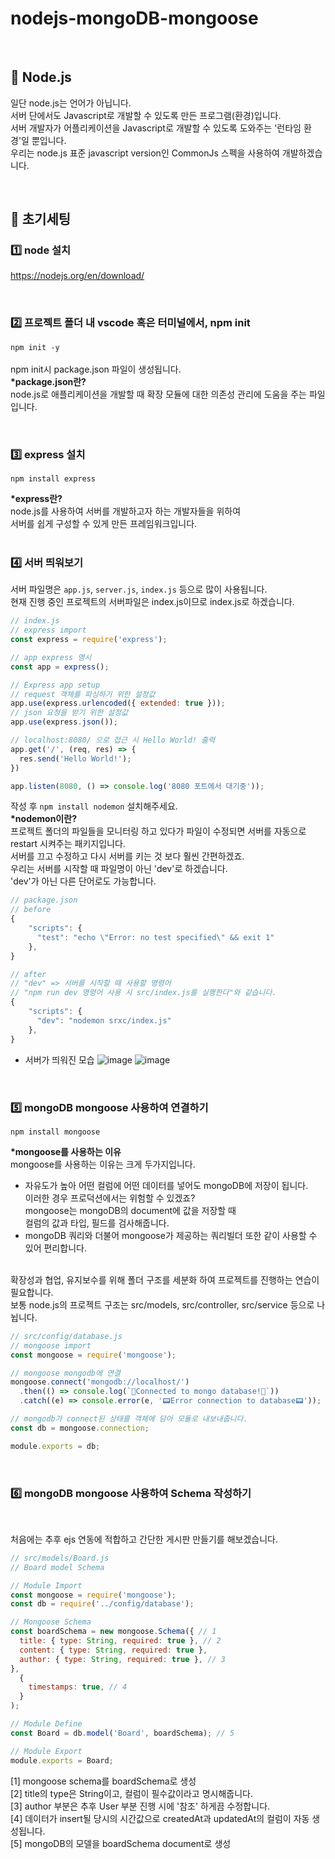 # nodejs-mongoDB-mongoose

<br/>

## 🚀 Node.js
일단 node.js는 언어가 아닙니다. <br/>
서버 단에서도 Javascript로 개발할 수 있도록 만든 프로그램(환경)입니다. <br/>
서버 개발자가 어플리케이션을 Javascript로 개발할 수 있도록 도와주는 '런타임 환경'일 뿐입니다. <br/>
우리는 node.js 표준 javascript version인 CommonJs 스펙을 사용하여 개발하겠습니다.


<br/>

## 🚀 초기세팅
### 1️⃣ node 설치
https://nodejs.org/en/download/

<br/>

### 2️⃣ 프로젝트 폴더 내 vscode 혹은 터미널에서, npm init
`npm init -y` <br/><br/>
npm init시 package.json 파일이 생성됩니다. <br/>
<b>*package.json란?</b><br/>
node.js로 애플리케이션을 개발할 때 확장 모듈에 대한 의존성 관리에 도움을 주는 파일입니다.<br/>

<br/>

### 3️⃣ express 설치 <br/>
`npm install express` <br/>

<b>*express란?</b><br/>
node.js를 사용하여 서버를 개발하고자 하는 개발자들을 위하여<br/>
서버를 쉽게 구성할 수 있게 만든 프레임워크입니다.<br/><br/>

### 4️⃣ 서버 띄워보기 <br/>
서버 파일명은 `app.js`, `server.js`, `index.js` 등으로 많이 사용됩니다. <br/>
현재 진행 중인 프로젝트의 서버파일은 index.js이므로 index.js로 하겠습니다.

```javascript
// index.js
// express import
const express = require('express');

// app express 명시
const app = express();

// Express app setup
// request 객체를 파싱하기 위한 설정값
app.use(express.urlencoded({ extended: true }));
// json 요청을 받기 위한 설정값
app.use(express.json());

// localhost:8080/ 으로 접근 시 Hello World! 출력
app.get('/', (req, res) => {
  res.send('Hello World!');
})

app.listen(8080, () => console.log('8080 포트에서 대기중'));
```

작성 후 `npm install nodemon` 설치해주세요. <br/>
<b>*nodemon이란?</b><br/>
프로젝트 폴더의 파일들을 모니터링 하고 있다가 파일이 수정되면 서버를 자동으로 restart 시켜주는 패키지입니다. <br/>
서버를 끄고 수정하고 다시 서버를 키는 것 보다 훨씬 간편하겠죠. <br/>
우리는 서버를 시작할 때 파일명이 아닌 'dev'로 하겠습니다. <br/>
'dev'가 아닌 다른 단어로도 가능합니다.

```javascript
// package.json
// before
{
    "scripts": {
      "test": "echo \"Error: no test specified\" && exit 1"
    },
}

// after
// "dev" => 서버를 시작할 때 사용할 명령어
// "npm run dev 명령어 사용 시 src/index.js를 실행한다"와 같습니다.
{
    "scripts": {
      "dev": "nodemon srxc/index.js"
    },
}
```
* 서버가 띄워진 모습
![image](https://user-images.githubusercontent.com/52025291/150561491-74b4ff02-139d-4f34-bb43-977c132b520e.png)
![image](https://user-images.githubusercontent.com/52025291/150561255-0040d1f3-f65c-4025-9c82-d2c54f574154.png)


<br/>

### 5️⃣ mongoDB mongoose 사용하여 연결하기

`npm install mongoose` <br/>

<b>*mongoose를 사용하는 이유</b><br/>
mongoose를 사용하는 이유는 크게 두가지입니다.<br/>
- 자유도가 높아 어떤 컬럼에 어떤 데이터를 넣어도 mongoDB에 저장이 됩니다.<br/>
이러한 경우 프로덕션에서는 위험할 수 있겠죠? <br/>
mongoose는 mongoDB의 document에 값을 저장할 때 <br/>
컬럼의 값과 타입, 필드를 검사해줍니다.
- mongoDB 쿼리와 더불어 mongoose가 제공하는 쿼리빌더 또한 같이 사용할 수 있어 편리합니다. <br/><br/>

확장성과 협업, 유지보수를 위해 폴더 구조를 세분화 하여 프로젝트를 진행하는 연습이 필요합니다. <br/>
보통 node.js의 프로젝트 구조는 src/models, src/controller, src/service 등으로 나뉩니다. <br/>
```javascript
// src/config/database.js
// mongoose import
const mongoose = require('mongoose');

// mongoose mongodb에 연결
mongoose.connect('mongodb://localhost/')
  .then(() => console.log(`🙈Connected to mongo database!🙉`))
  .catch((e) => console.error(e, '📟Error connection to database📟'));

// mongodb가 connect된 상태를 객체에 담아 모듈로 내보내줍니다.
const db = mongoose.connection;

module.exports = db;
```

<br/>

### 6️⃣ mongoDB mongoose 사용하여 Schema 작성하기
<br/>

처음에는 추후 ejs 연동에 적합하고 간단한 게시판 만들기를 해보겠습니다.
```javascript
// src/models/Board.js
// Board model Schema

// Module Import
const mongoose = require('mongoose');
const db = require('../config/database');

// Mongoose Schema
const boardSchema = new mongoose.Schema({ // 1
  title: { type: String, required: true }, // 2
  content: { type: String, required: true },
  author: { type: String, required: true }, // 3
},
  {
    timestamps: true, // 4
  }
);

// Module Define
const Board = db.model('Board', boardSchema); // 5

// Module Export
module.exports = Board;
```
[1] mongoose schema를 boardSchema로 생성 <br/>
[2] title의 type은 String이고, 컬럼이 필수값이라고 명시해줍니다. <br/>
[3] author 부분은 추후 User 부분 진행 시에 '참조' 하게끔 수정합니다. <br/>
[4] 데이터가 insert될 당시의 시간값으로 createdAt과 updatedAt의 컬럼이 자동 생성됩니다. <br/>
[5] mongoDB의 모델을 boardSchema document로 생성 <br/>
<br/>
